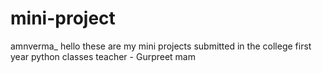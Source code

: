 # mini-project
amnverma_
hello these are my mini projects submitted in the college first year python classes 
teacher - Gurpreet mam


